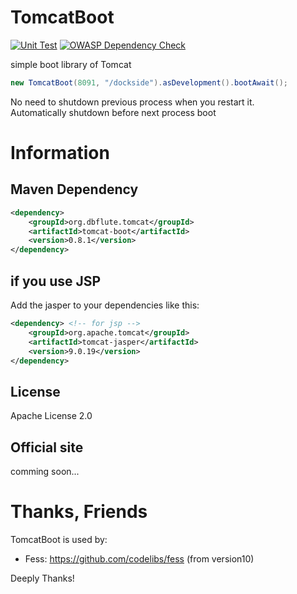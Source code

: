 # TomcatBoot

[![Unit Test](https://github.com/dbflute-session/tomcat-boot/actions/workflows/unit_test.yaml/badge.svg?branch=master)](https://github.com/dbflute-session/tomcat-boot/actions/workflows/unit_test.yaml)
[![OWASP Dependency Check](https://github.com/dbflute-session/tomcat-boot/actions/workflows/owasp_dependency_check.yaml/badge.svg?branch=master)](https://github.com/dbflute-session/tomcat-boot/actions/workflows/owasp_dependency_check.yaml)

simple boot library of Tomcat

```java
new TomcatBoot(8091, "/dockside").asDevelopment().bootAwait();
```

No need to shutdown previous process when you restart it.  
Automatically shutdown before next process boot

# Information
## Maven Dependency
```xml
<dependency>
    <groupId>org.dbflute.tomcat</groupId>
    <artifactId>tomcat-boot</artifactId>
    <version>0.8.1</version>
</dependency>
```

## if you use JSP
Add the jasper to your dependencies like this:
```xml
<dependency> <!-- for jsp -->
    <groupId>org.apache.tomcat</groupId>
    <artifactId>tomcat-jasper</artifactId>
    <version>9.0.19</version>
</dependency>
```

## License
Apache License 2.0

## Official site
comming soon...

# Thanks, Friends
TomcatBoot is used by:  
- Fess: https://github.com/codelibs/fess (from version10)

Deeply Thanks!

